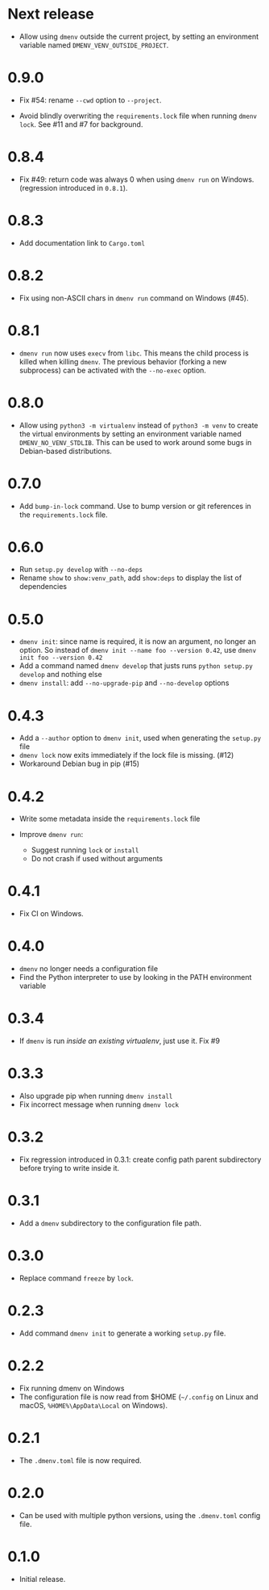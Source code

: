 # Next release

* Allow using `dmenv` outside the current project, by setting an environment variable named `DMENV_VENV_OUTSIDE_PROJECT`.

# 0.9.0

* Fix #54: rename `--cwd` option to `--project`.

* Avoid blindly overwriting the `requirements.lock` file when running
  `dmenv lock`. See #11 and #7 for background.

# 0.8.4

* Fix #49: return code was always 0 when using `dmenv run` on Windows. (regression introduced in `0.8.1`).

# 0.8.3

* Add documentation link to `Cargo.toml`

# 0.8.2

* Fix using non-ASCII chars in `dmenv run` command on Windows (#45).

# 0.8.1

* `dmenv run` now uses `execv` from `libc`. This means the child process is killed when killing `dmenv`.
   The previous behavior (forking a new subprocess) can be activated with the `--no-exec` option.

# 0.8.0

* Allow using `python3 -m virtualenv` instead of `python3 -m venv` to create the virtual
  environments by setting an environment variable named `DMENV_NO_VENV_STDLIB`. This can be used to work around
  some bugs in Debian-based distributions.

# 0.7.0

* Add `bump-in-lock` command. Use to bump version or git references in the `requirements.lock`
  file.

# 0.6.0

* Run `setup.py develop` with `--no-deps`
* Rename `show` to `show:venv_path`, add `show:deps` to display the list of dependencies

# 0.5.0

* `dmenv init`: since name is required, it is now an argument, no longer an option.
  So instead of `dmenv init --name foo --version 0.42`, use `dmenv init foo --version 0.42`
* Add a command named `dmenv develop` that justs runs `python setup.py develop` and nothing else
* `dmenv install`: add `--no-upgrade-pip` and `--no-develop` options

# 0.4.3

* Add a `--author` option to `dmenv init`, used when generating the `setup.py` file
* `dmenv lock` now exits immediately if the lock file is missing. (#12)
* Workaround Debian bug in pip (#15)

# 0.4.2

* Write some metadata inside the `requirements.lock` file

* Improve `dmenv run`:
  * Suggest running `lock` or `install`
  * Do not crash if used without arguments


# 0.4.1

* Fix CI on Windows.

# 0.4.0

* `dmenv` no longer needs a configuration file
* Find the Python interpreter to use by looking in the PATH environment variable

# 0.3.4

* If `dmenv` is run *inside an existing virtualenv*, just use it. Fix #9

# 0.3.3

* Also upgrade pip when running `dmenv install`
* Fix incorrect message when running `dmenv lock`

# 0.3.2

* Fix regression introduced in 0.3.1: create config path parent subdirectory
  before trying to write inside it.

# 0.3.1

* Add a `dmenv` subdirectory to the configuration file path.

# 0.3.0

* Replace command `freeze` by `lock`.

# 0.2.3

* Add command `dmenv init` to generate a working `setup.py` file.

# 0.2.2

* Fix running dmenv on Windows
* The configuration file is now read from $HOME (`~/.config` on Linux and macOS, `%HOME%\AppData\Local` on Windows).

# 0.2.1

* The `.dmenv.toml` file is now required.

# 0.2.0

* Can be used with multiple python versions, using the `.dmenv.toml` config file.

# 0.1.0

* Initial release.
